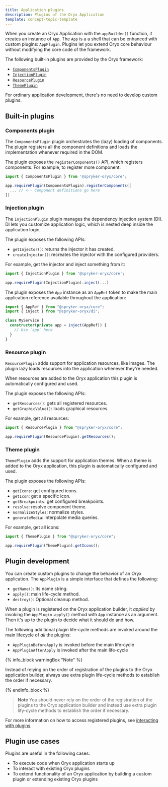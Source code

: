 ```yaml
---
title: Application plugins
description: Plugins of the Oryx Application
template: concept-topic-template
---
```


When you create an Oryx Application with the `appBuilder()` function, it creates an instance of `App`. The `App` is a a shell that can be enhanced with custom plugins: `AppPlugin`. Plugins let you extend Oryx core behaviour without modifying the core code of the framework.

The following built-in plugins are provided by the Oryx framework:

- [`ComponentsPlugin`](#components-plugin)
- [`InjectionPlugin`](#injection-plugin)
- [`ResourcePlugin`](#resource-plugin)
- [`ThemePlugin`](#theme-plugin)

For ordinary application development, there's no need to develop custom plugins.

## Built-in plugins

### Components plugin

The `ComponentsPlugin` plugin orchestrates the (lazy) loading of components. The plugin registers all the component definitions and loads the implementation whenever required in the DOM.

The plugin exposes the `registerComponents()` API, which registers components. For example, to register more component:

```ts
import { ComponentsPlugin } from '@spryker-oryx/core';

app.requirePlugin(ComponentsPlugin).registerComponents([
  ... // <-- Component definitions go here
])
```

### Injection plugin

The `InjectionPlugin` plugin manages the dependency injection system (DI). DI lets you customize application logic, which is nested deep inside the application logic.

The plugin exposes the following APIs:

- `getInjector()`: returns the injector it has created.
- `createInjector()`: recreates the injector with the configured providers.

For example, get the injector and inject something from it:

```ts
import { InjectionPlugin } from '@spryker-oryx/core';

app.requirePlugin(InjectionPlugin).inject(...)
```

The plugin exposes the `App` instance as an `AppRef` token to make the main application reference available throughout the application:

```ts
import { AppRef } from "@spryker-oryx/core";
import { inject } from "@spryker-oryx/di";

class MyService {
  constructor(private app = inject(AppRef)) {
    // Use `app` here
  }
}
```

### Resource plugin

`ResourcePlugin` adds support for application resources, like images. The plugin lazy loads resources into the application whenever they're needed.

When resources are added to the Oryx application this plugin is automatically configured and used.

The plugin exposes the following APIs:

- `getResources()`: gets all registered resources.
- `getGraphicValue()`: loads graphical resources.

For example, get all resources:

```ts
import { ResourcePlugin } from "@spryker-oryx/core";

app.requirePlugin(ResourcePlugin).getResources();
```

### Theme plugin

`ThemePlugin` adds the support for application themes. When a theme is added to the Oryx application, this plugin is automatically configured and used.

The plugin exposes the following APIs:

- `getIcons`: get configured icons.
- `getIcon`: get a specific icon.
- `getBreakpoints`: get configured breakpoints.
- `resolve`: resolve component theme.
- `normalizeStyles`: normalize styles.
- `generateMedia`: interpolate media queries.

For example, get all icons:

```ts
import { ThemePlugin } from "@spryker-oryx/core";

app.requirePlugin(ThemePlugin).getIcons();
```

## Plugin development

You can create custom plugins to change the behavior of an Oryx application. The `AppPlugin` is a simple interface that defines the following:

- `getName()`: Its name string.
- `apply()`: main life-cycle method.
- `destroy()`: Optional cleanup method.

When a plugin is registered on the Oryx application builder, it _applied_ by invoking the `AppPlugin.apply()` method with `App` instance as an argument. Then it's up to the plugin to decide what it should do and how.

The following additional plugin life-cycle methods are invoked around the main lifecycle of _all_ the plugins:

- `AppPluginBeforeApply` is invoked before the main life-cycle
- `AppPluginAfterApply` is invoked after the main life-cycle

{% info_block warningBox "Note" %}

Instead of relying on the order of registration of the plugins to the Oryx application builder, always use extra plugin life-cycle methods to establish the order if necessary.

{% endinfo_block %}

> **Note** You should never rely on the order of the registration of the plugins to the Oryx application builder and instead use extra plugin lify-cycle methods to establish the order if necessary.

For more information on how to access registered plugins, see [interacting with plugins](./app.md#interacting-with-plugins).

## Plugin use cases

Plugins are useful in the following cases:

- To execute code when Oryx application starts up
- To interact with existing Oryx plugins
- To extend functionality of an Oryx application by building a custom plugin or extending existing Oryx plugins
